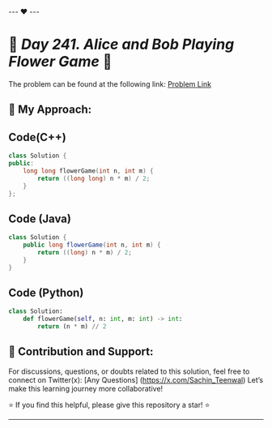 --- ❤️ ---

# 🚀 _Day 241. Alice and Bob Playing Flower Game_ 🧠


The problem can be found at the following link: [Problem Link](https://leetcode.com/problems/alice-and-bob-playing-flower-game/description/)

## 🎯 **My Approach:**


## Code(C++)
```cpp
class Solution {
public:
    long long flowerGame(int n, int m) {
        return ((long long) n * m) / 2;
    }
};
```

## Code (Java)

```java
class Solution {
    public long flowerGame(int n, int m) {
        return ((long) n * m) / 2;
    }
}
```

## Code (Python)

```python
class Solution:
    def flowerGame(self, n: int, m: int) -> int:
        return (n * m) // 2
```



## 🎯 **Contribution and Support:**

For discussions, questions, or doubts related to this solution, feel free to connect on Twitter(x): [Any Questions] (https://x.com/Sachin_Teenwal) Let’s make this learning journey more collaborative!

⭐ If you find this helpful, please give this repository a star! ⭐

---
